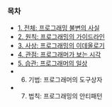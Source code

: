 ### 목차
- [1. 전체: 프로그래밍 불변의 사실](1-전체-프로그래밍-불변의-사실)
- [2. 원칙: 프로그래밍의 가이드라인](2-원칙-프로그래밍의-가이드라인)
- [3. 사상: 프로그래밍의 이데올로기](3-사상-프로그래밍의-이데올로기)
- [4. 관점: 프로그래머가 보는 시각](4-관점-프로그래머가-보는-시각)
- [5. 습관: 프로그래머의 일상](5-습관-프로그래머의-일상)
- 6. 기법: 프로그래머의 도구상자
- 7. 법칙: 프로그래밍의 안티패턴